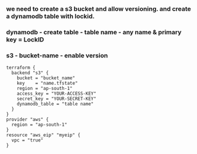 

### we need to create a s3 bucket and allow versioning. and create a dynamodb table with lockid.
 ### dynamodb - create table - table name - any name & primary key = LockID
### s3 - bucket-name - enable version                           
```
terraform {
  backend "s3" {
    bucket = "bucket_name"
    key    = "name.tfstate"
    region = "ap-south-1"
    access_key = "YOUR-ACCESS-KEY"
    secret_key = "YOUR-SECRET-KEY"
    dynamodb_table = "table name"
  }
}
provider "aws" {
  region = "ap-south-1"
}
resource "aws_eip" "myeip" {
  vpc = "true"
}
```
